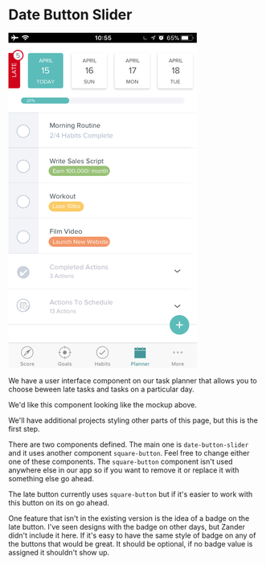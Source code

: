 # Date Button Slider

![Mock Up](src/assets/imgs/mockup.png)

We have a user interface component on our task planner that allows you to choose
beween late tasks and tasks on a particular day.

We'd like this component looking like the mockup above.

We'll have additional projects styling other parts of this page, but this is
the first step.

There are two components defined. The main one is `date-button-slider` and it
uses another component `square-button`.  Feel free to change either one of these
components.  The `square-button` component isn't used anywhere else in our app
so if you want to remove it or replace it with something else go ahead.

The late button currently uses `square-button` but if it's easier to work with
this button on its on go ahead.

One feature that isn't in the existing version is the idea of a badge on the
late button.  I've seen designs with the badge on other days, but Zander didn't
include it here.  If it's easy to have the same style of badge on any of the
buttons that would be great. It should be optional, if no badge value is
assigned it shouldn't show up.
